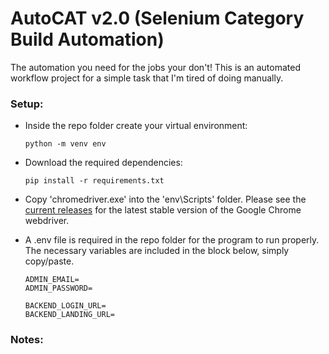 # AutoCAT v2.0 (Selenium Category Build Automation)
 The automation you need for the jobs your don't! This is an automated workflow project for a simple task that I'm tired of doing manually.

### Setup:

 - Inside the repo folder create your virtual environment:

    ```python -m venv env```

 - Download the required dependencies:

    ```pip install -r requirements.txt```

 - Copy 'chromedriver.exe' into the 'env\Scripts' folder. Please see the [current releases](https://chromedriver.chromium.org/downloads) for the latest stable version of the Google Chrome webdriver.

 - A .env file is required in the repo folder for the program to run properly. The necessary variables are included in the block below, simply copy/paste.

    ```
    ADMIN_EMAIL=
    ADMIN_PASSWORD=

    BACKEND_LOGIN_URL=
    BACKEND_LANDING_URL=
    ```

### Notes:
